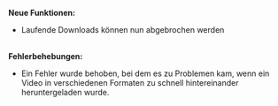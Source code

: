 <strong>Neue Funktionen:</strong>

<ul>
<li style="text-align: left;">Laufende Downloads können nun abgebrochen werden</li>
</ul>
<br>
<strong>Fehlerbehebungen:</strong>
<ul>
    <li style="text-align: left;">Ein Fehler wurde behoben, bei dem es zu Problemen kam, wenn ein Video in verschiedenen Formaten zu schnell hintereinander heruntergeladen wurde.</li>
</ul>
